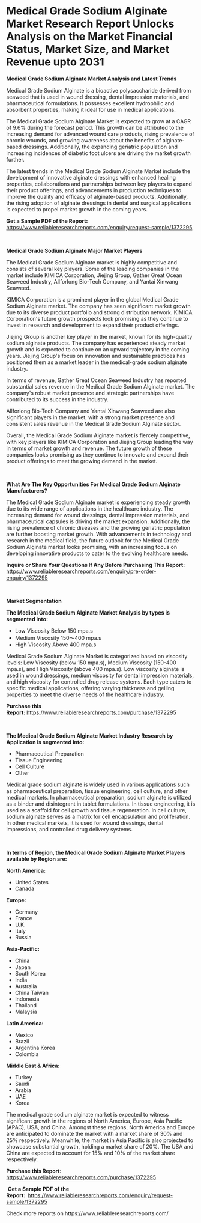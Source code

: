 <p><h1>Medical Grade Sodium Alginate Market Research Report Unlocks Analysis on the Market Financial Status, Market Size, and Market Revenue upto 2031</h1></p><p><strong>Medical Grade Sodium Alginate Market Analysis and Latest Trends</strong></p>
<p><p>Medical Grade Sodium Alginate is a bioactive polysaccharide derived from seaweed that is used in wound dressing, dental impression materials, and pharmaceutical formulations. It possesses excellent hydrophilic and absorbent properties, making it ideal for use in medical applications.</p><p>The Medical Grade Sodium Alginate Market is expected to grow at a CAGR of 9.6% during the forecast period. This growth can be attributed to the increasing demand for advanced wound care products, rising prevalence of chronic wounds, and growing awareness about the benefits of alginate-based dressings. Additionally, the expanding geriatric population and increasing incidences of diabetic foot ulcers are driving the market growth further.</p><p>The latest trends in the Medical Grade Sodium Alginate Market include the development of innovative alginate dressings with enhanced healing properties, collaborations and partnerships between key players to expand their product offerings, and advancements in production techniques to improve the quality and efficacy of alginate-based products. Additionally, the rising adoption of alginate dressings in dental and surgical applications is expected to propel market growth in the coming years.</p></p>
<p><strong>Get a Sample PDF of the Report:&nbsp;</strong> <a href="https://www.reliableresearchreports.com/enquiry/request-sample/1372295">https://www.reliableresearchreports.com/enquiry/request-sample/1372295</a></p>
<p>&nbsp;</p>
<p><strong>Medical Grade Sodium Alginate Major Market Players</strong></p>
<p><p>The Medical Grade Sodium Alginate market is highly competitive and consists of several key players. Some of the leading companies in the market include KIMICA Corporation, Jiejing Group, Gather Great Ocean Seaweed Industry, Allforlong Bio-Tech Company, and Yantai Xinwang Seaweed.</p><p>KIMICA Corporation is a prominent player in the global Medical Grade Sodium Alginate market. The company has seen significant market growth due to its diverse product portfolio and strong distribution network. KIMICA Corporation's future growth prospects look promising as they continue to invest in research and development to expand their product offerings.</p><p>Jiejing Group is another key player in the market, known for its high-quality sodium alginate products. The company has experienced steady market growth and is expected to continue on an upward trajectory in the coming years. Jiejing Group's focus on innovation and sustainable practices has positioned them as a market leader in the medical-grade sodium alginate industry.</p><p>In terms of revenue, Gather Great Ocean Seaweed Industry has reported substantial sales revenue in the Medical Grade Sodium Alginate market. The company's robust market presence and strategic partnerships have contributed to its success in the industry.</p><p>Allforlong Bio-Tech Company and Yantai Xinwang Seaweed are also significant players in the market, with a strong market presence and consistent sales revenue in the Medical Grade Sodium Alginate sector.</p><p>Overall, the Medical Grade Sodium Alginate market is fiercely competitive, with key players like KIMICA Corporation and Jiejing Group leading the way in terms of market growth and revenue. The future growth of these companies looks promising as they continue to innovate and expand their product offerings to meet the growing demand in the market.</p></p>
<p>&nbsp;</p>
<p><strong>What Are The Key Opportunities For Medical Grade Sodium Alginate Manufacturers?</strong></p>
<p><p>The Medical Grade Sodium Alginate market is experiencing steady growth due to its wide range of applications in the healthcare industry. The increasing demand for wound dressings, dental impression materials, and pharmaceutical capsules is driving the market expansion. Additionally, the rising prevalence of chronic diseases and the growing geriatric population are further boosting market growth. With advancements in technology and research in the medical field, the future outlook for the Medical Grade Sodium Alginate market looks promising, with an increasing focus on developing innovative products to cater to the evolving healthcare needs.</p></p>
<p><strong>Inquire or Share Your Questions If Any Before Purchasing This Report:</strong> <a href="https://www.reliableresearchreports.com/enquiry/pre-order-enquiry/1372295">https://www.reliableresearchreports.com/enquiry/pre-order-enquiry/1372295</a></p>
<p>&nbsp;</p>
<p><strong>Market Segmentation</strong></p>
<p><strong>The Medical Grade Sodium Alginate Market Analysis by types is segmented into:</strong></p>
<p><ul><li>Low Viscosity Below 150 mpa.s</li><li>Medium Viscosity 150～400 mpa.s</li><li>High Viscosity Above 400 mpa.s</li></ul></p>
<p><p>Medical Grade Sodium Alginate Market is categorized based on viscosity levels: Low Viscosity (below 150 mpa.s), Medium Viscosity (150-400 mpa.s), and High Viscosity (above 400 mpa.s). Low viscosity alginate is used in wound dressings, medium viscosity for dental impression materials, and high viscosity for controlled drug release systems. Each type caters to specific medical applications, offering varying thickness and gelling properties to meet the diverse needs of the healthcare industry.</p></p>
<p><strong>Purchase this Report:&nbsp;</strong><a href="https://www.reliableresearchreports.com/purchase/1372295">https://www.reliableresearchreports.com/purchase/1372295</a></p>
<p>&nbsp;</p>
<p><strong>The Medical Grade Sodium Alginate Market Industry Research by Application is segmented into:</strong></p>
<p><ul><li>Pharmaceutical Preparation</li><li>Tissue Engineering</li><li>Cell Culture</li><li>Other</li></ul></p>
<p><p>Medical grade sodium alginate is widely used in various applications such as pharmaceutical preparation, tissue engineering, cell culture, and other medical markets. In pharmaceutical preparation, sodium alginate is utilized as a binder and disintegrant in tablet formulations. In tissue engineering, it is used as a scaffold for cell growth and tissue regeneration. In cell culture, sodium alginate serves as a matrix for cell encapsulation and proliferation. In other medical markets, it is used for wound dressings, dental impressions, and controlled drug delivery systems.</p></p>
<p>&nbsp;</p>
<p><strong>In terms of Region, the Medical Grade Sodium Alginate Market Players available by Region are:</strong></p>
<p>
    <p> <strong> North America: </strong>
        <ul>
            <li>United States</li>
            <li>Canada</li>
        </ul>
        </p> 
    <p> <strong> Europe: </strong>
        <ul>
            <li>Germany</li>
            <li>France</li>
            <li>U.K.</li>
            <li>Italy</li>
            <li>Russia</li>
        </ul>
        </p> 
    <p> <strong> Asia-Pacific: </strong>
        <ul>
            <li>China</li>
            <li>Japan</li>
            <li>South Korea</li>
            <li>India</li>
            <li>Australia</li>
            <li>China Taiwan</li>
            <li>Indonesia</li>
            <li>Thailand</li>
            <li>Malaysia</li>
        </ul>
        </p> 
    <p> <strong> Latin America: </strong>
        <ul>
            <li>Mexico</li>
            <li>Brazil</li>
            <li>Argentina Korea</li>
            <li>Colombia</li>
        </ul>
        </p> 
    <p> <strong> Middle East & Africa: </strong>
        <ul>
            <li>Turkey</li>
            <li>Saudi</li>
            <li>Arabia</li>
            <li>UAE</li>
            <li>Korea</li>
        </ul>
    </p>
    </p>
<p><p>The medical grade sodium alginate market is expected to witness significant growth in the regions of North America, Europe, Asia Pacific (APAC), USA, and China. Amongst these regions, North America and Europe are anticipated to dominate the market with a market share of 30% and 25% respectively. Meanwhile, the market in Asia Pacific is also projected to showcase substantial growth, holding a market share of 20%. The USA and China are expected to account for 15% and 10% of the market share respectively.</p></p>
<p><strong>Purchase this Report: </strong><a href="https://www.reliableresearchreports.com/purchase/1372295">https://www.reliableresearchreports.com/purchase/1372295</a></p>
<p>&nbsp;<strong>Get a Sample PDF of the Report:&nbsp;&nbsp;</strong><a href="https://www.reliableresearchreports.com/enquiry/request-sample/1372295">https://www.reliableresearchreports.com/enquiry/request-sample/1372295</a></p>
<p><strong></strong></p>
<p>Check more reports on https://www.reliableresearchreports.com/</p>